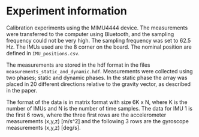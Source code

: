 # Experiment information

Calibration experiments using the MIMU4444 device. The measurements were
transferred to the computer using Bluetooth, and the sampling frequency
could not be very high. The sampling frequency was set to 62.5 Hz. The
IMUs used are the 8 corner on the board. The nominal position are defined in
`IMU_positions.csv`.


The measurements are stored in the hdf format in the files
`measurements_static_and_dynamic.hdf`. Measurements were collected using two
phases; static and dynamic phases. In the static phase the array was placed in
20 different directions relative to the gravity vector, as described in the paper.

The format of the data is in matrix format with size 6K x N, where K is the
number of IMUs and N is the number of time samples. The data for IMU 1 is the
first 6 rows, where the three first rows are the accelerometer measurements
(x,y,z) [m/s^2] and the following 3 rows are the gyroscope measurements (x,y,z)
[deg/s].

